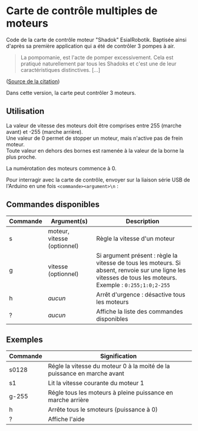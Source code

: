 # Carte de contrôle multiples de moteurs

Code de la carte de contrôle moteur "Shadok" EsialRobotik.
Baptisée ainsi d'après sa première application qui a été de contrôler 3 pompes à air.

> La pompomanie, est l'acte de pomper excessivement. Cela est pratiqué naturellement par tous les Shadoks et c'est une de leur caractéristiques distinctives. [...]

([Source de la citation](https://shadoks.fandom.com/fr/wiki/Pompomanie))

Dans cette version, la carte peut contrôler 3 moteurs.

## Utilisation

La valeur de vitesse des moteurs doit être comprises entre 255 (marche avant) et -255 (marche arrière).<br>Une valeur de 0 permet de stopper un moteur, mais n'active pas de frein moteur.<br>Toute valeur en dehors des bornes est ramenée à la valeur de la borne la plus proche.

La numérotation des moteurs commence à 0.

Pour interragir avec la carte de contrôle, envoyer sur la liaison série USB de l'Arduino en une fois `<commande><argument>\n` :

## Commandes disponibles

| Commande | Argument(s) | Description |
|--|--|--|
| s | moteur, vitesse (optionnel) | Règle la vitesse d'un moteur |
| g | vitesse (optionnel) | Si argument présent : règle la vitesse de tous les moteurs. Si absent, renvoie sur une ligne les vitesses de tous les moteurs. Exemple : `0:255;1:0;2-255` |
| h | *aucun* | Arrêt d'urgence : désactive tous les moteurs |
| ? | *aucun* | Affiche la liste des commandes disponibles |

## Exemples

| Commande | Signification |
|--|--|
| s0128 | Régle la vitesse du moteur 0 à la moité de la puissance en marche avant |
| s1 | Lit la vitesse courante du moteur 1 |
| g-255 | Régle tous les moteurs à pleine puissance en marche arrière |
| h | Arrête tous le smoteurs (puissance à 0)
| ? | Affiche l'aide
